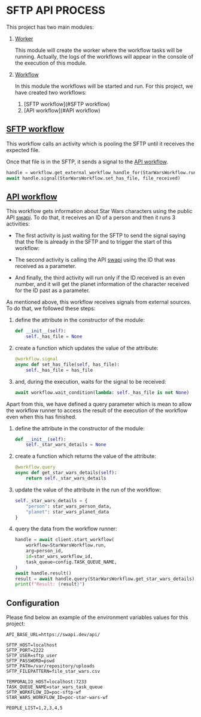 # SFTP API PROCESS
This project has two main modules:

1. [Worker](worker_main.py)

    This module will create the worker where the workflow tasks will be running. Actually, the logs of the workflows
    will appear in the console of the execution of this module.

2. [Workflow](workflow_main.py)
    
    In this module the workflows will be started and run. For this project, we have created two workflows:

   1. [SFTP workflow](#SFTP workflow)
   2. [API workflow](#API workflow)

## [SFTP workflow](workflows/sftp_workflow.py)
This workflow calls an activity which is pooling the SFTP until it receives the expected file.

Once that file is in the SFTP, it sends a signal to the [API workflow](workflows/star_wars_workflow.py).
```python
handle = workflow.get_external_workflow_handle_for(StarWarsWorkflow.run, workflow_id=sftp_workflow_props.workflow_id)
await handle.signal(StarWarsWorkflow.set_has_file, file_received)
```

## [API workflow](workflows/star_wars_workflow.py)
This workflow gets information about Star Wars characters using the public API [swapi](https://swapi.dev/api/). To do
that, it receives an ID of a person and then it runs 3 activities:

- The first activity is just waiting for the SFTP to send the signal saying that the file is already in the SFTP and to
    trigger the start of this workflow:

- The second activity is calling the API [swapi](https://swapi.dev/api/) using the ID that was received as a parameter.

- And finally, the third activity will run only if the ID received is an even number, and it will get the planet
  information of the character received for the ID past as a parameter.

As mentioned above, this workflow receives signals from external sources. To do that, we followed these steps:
1. define the attribute in the constructor of the module:
    ```python
    def __init__(self):
        self._has_file = None
    ```
   
2. create a function which updates the value of the attribute:
    ```python
    @workflow.signal
    async def set_has_file(self, has_file):
        self._has_file = has_file
    ```
   
3. and, during the execution, waits for the signal to be received:
    ```python
    await workflow.wait_condition(lambda: self._has_file is not None)
    ```

Apart from this, we have defined a query parameter which is mean to allow the workflow runner to access the result of
the execution of the workflow even when this has finished.

1. define the attribute in the constructor of the module:
    ```python
    def __init__(self):
        self._star_wars_details = None
    ```

2. create a function which returns the value of the attribute:
    ```python
    @workflow.query
    async def get_star_wars_details(self):
        return self._star_wars_details
    ```

3. update the value of the attribute in the run of the workflow:
    ```python
    self._star_wars_details = {
        "person": star_wars_person_data,
        "planet": star_wars_planet_data
    }
    ```

4. query the data from the workflow runner:
    ```python
    handle = await client.start_workflow(
        workflow=StarWarsWorkflow.run,
        arg=person_id,
        id=star_wars_workflow_id,
        task_queue=config.TASK_QUEUE_NAME,
    )
    await handle.result()
    result = await handle.query(StarWarsWorkflow.get_star_wars_details)
    print(f"Result: {result}")
    ```

## Configuration
Please find below an example of the environment variables values for this project:
```text
API_BASE_URL=https://swapi.dev/api/

SFTP_HOST=localhost
SFTP_PORT=2222
SFTP_USER=sftp_user
SFTP_PASSWORD=pswd
SFTP_PATH=/var/repository/uploads
SFTP_FILEPATTERN=file_star_wars.csv

TEMPORALIO_HOST=localhost:7233
TASK_QUEUE_NAME=star_wars_task_queue
SFTP_WORKFLOW_ID=poc-sftp-wf
STAR_WARS_WORKFLOW_ID=poc-star-wars-wf

PEOPLE_LIST=1,2,3,4,5
```
